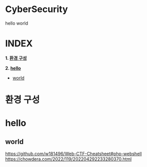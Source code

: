 # CyberSecurity

hello world

# **INDEX**

**1. [환경 구성](#환경-구성)**

**2. [hello](#hello)**
 
 - [world](#world)

# **환경 구성**
# **hello**
## **world**

 https://github.com/w181496/Web-CTF-Cheatsheet#php-webshell
 https://chowdera.com/2022/119/202204292233280370.html